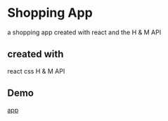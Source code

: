 # Shopping App

a shopping app created with react and the H & M API

## created with

react
css
H & M API

## Demo

[app](shopprapp.netlify.app)
